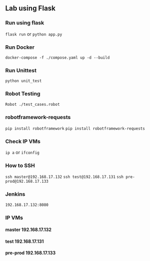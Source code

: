 ## Lab using Flask

### Run using flask
`flask run` or `python app.py`

### Run Docker
`docker-compose -f ./compose.yaml up -d --build`

### Run Unittest
`python unit_test`

### Robot Testing
`Robot ./test_cases.robot`

### robotframework-requests
`pip install robotframework`
`pip install robotframework-requests`

### Check IP VMs
`ip a` or `ifconfig`

### How to SSH
`ssh master@192.168.17.132`
`ssh test@192.168.17.131`
`ssh pre-prod@192.168.17.133`

### Jenkins
`192.168.17.132:8080`

### IP VMs
#### master 192.168.17.132
#### test 192.168.17.131
#### pre-prod 192.168.17.133
